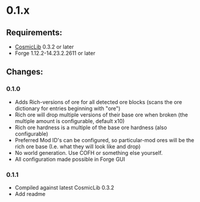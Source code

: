 # 0.1.x

## Requirements:

* [CosmicLib](https://github.com/CosmicDan-Minecraft/CosmicLib/releases/) 0.3.2 or later
* Forge 1.12.2-14.23.2.2611 or later

## Changes:

### 0.1.0

- Adds Rich-versions of ore for all detected ore blocks (scans the ore dictionary for entries beginning with "ore")
- Rich ore will drop multiple versions of their base ore when broken (the multiple amount is configurable, default x10)
- Rich ore hardness is a multiple of the base ore hardness (also configurable)
- Preferred Mod ID's can be configured, so particular-mod ores will be the rich ore base (I.e. what they will look like and drop)
- No world generation. Use COFH or something else yourself.
- All configuration made possible in Forge GUI 

### 0.1.1

* Compiled against latest CosmicLib 0.3.2
* Add readme


